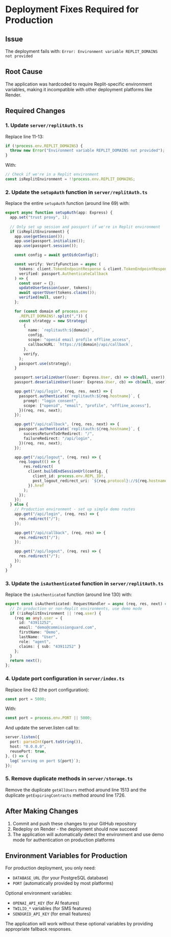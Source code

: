 # Deployment Fixes Required for Production

## Issue
The deployment fails with: `Error: Environment variable REPLIT_DOMAINS not provided`

## Root Cause
The application was hardcoded to require Replit-specific environment variables, making it incompatible with other deployment platforms like Render.

## Required Changes

### 1. Update `server/replitAuth.ts`

Replace line 11-13:
```typescript
if (!process.env.REPLIT_DOMAINS) {
  throw new Error("Environment variable REPLIT_DOMAINS not provided");
}
```

With:
```typescript
// Check if we're in a Replit environment
const isReplitEnvironment = !!process.env.REPLIT_DOMAINS;
```

### 2. Update the `setupAuth` function in `server/replitAuth.ts`

Replace the entire `setupAuth` function (around line 69) with:
```typescript
export async function setupAuth(app: Express) {
  app.set("trust proxy", 1);
  
  // Only set up session and passport if we're in Replit environment
  if (isReplitEnvironment) {
    app.use(getSession());
    app.use(passport.initialize());
    app.use(passport.session());

    const config = await getOidcConfig();

    const verify: VerifyFunction = async (
      tokens: client.TokenEndpointResponse & client.TokenEndpointResponseHelpers,
      verified: passport.AuthenticateCallback
    ) => {
      const user = {};
      updateUserSession(user, tokens);
      await upsertUser(tokens.claims());
      verified(null, user);
    };

    for (const domain of process.env
      .REPLIT_DOMAINS!.split(",")) {
      const strategy = new Strategy(
        {
          name: `replitauth:${domain}`,
          config,
          scope: "openid email profile offline_access",
          callbackURL: `https://${domain}/api/callback`,
        },
        verify,
      );
      passport.use(strategy);
    }

    passport.serializeUser((user: Express.User, cb) => cb(null, user));
    passport.deserializeUser((user: Express.User, cb) => cb(null, user));

    app.get("/api/login", (req, res, next) => {
      passport.authenticate(`replitauth:${req.hostname}`, {
        prompt: "login consent",
        scope: ["openid", "email", "profile", "offline_access"],
      })(req, res, next);
    });

    app.get("/api/callback", (req, res, next) => {
      passport.authenticate(`replitauth:${req.hostname}`, {
        successReturnToOrRedirect: "/",
        failureRedirect: "/api/login",
      })(req, res, next);
    });

    app.get("/api/logout", (req, res) => {
      req.logout(() => {
        res.redirect(
          client.buildEndSessionUrl(config, {
            client_id: process.env.REPL_ID!,
            post_logout_redirect_uri: `${req.protocol}://${req.hostname}`,
          }).href
        );
      });
    });
  } else {
    // Production environment - set up simple demo routes
    app.get("/api/login", (req, res) => {
      res.redirect("/");
    });

    app.get("/api/callback", (req, res) => {
      res.redirect("/");
    });

    app.get("/api/logout", (req, res) => {
      res.redirect("/");
    });
  }
}
```

### 3. Update the `isAuthenticated` function in `server/replitAuth.ts`

Replace the `isAuthenticated` function (around line 130) with:
```typescript
export const isAuthenticated: RequestHandler = async (req, res, next) => {
  // In production or non-Replit environments, use demo mode
  if (!isReplitEnvironment || !req.user) {
    (req as any).user = {
      id: "43911252",
      email: "demo@commissionguard.com", 
      firstName: "Demo",
      lastName: "User",
      role: "agent",
      claims: { sub: "43911252" }
    };
  }
  return next();
};
```

### 4. Update port configuration in `server/index.ts`

Replace line 62 (the port configuration):
```typescript
const port = 5000;
```

With:
```typescript
const port = process.env.PORT || 5000;
```

And update the server.listen call to:
```typescript
server.listen({
  port: parseInt(port.toString()),
  host: "0.0.0.0",
  reusePort: true,
}, () => {
  log(`serving on port ${port}`);
});
```

### 5. Remove duplicate methods in `server/storage.ts`

Remove the duplicate `getAllUsers` method around line 1513 and the duplicate `getExpiringContracts` method around line 1726.

## After Making Changes

1. Commit and push these changes to your GitHub repository
2. Redeploy on Render - the deployment should now succeed
3. The application will automatically detect the environment and use demo mode for authentication on production platforms

## Environment Variables for Production

For production deployment, you only need:
- `DATABASE_URL` (for your PostgreSQL database)
- `PORT` (automatically provided by most platforms)

Optional environment variables:
- `OPENAI_API_KEY` (for AI features)
- `TWILIO_*` variables (for SMS features)
- `SENDGRID_API_KEY` (for email features)

The application will work without these optional variables by providing appropriate fallback responses.
